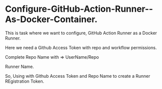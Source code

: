 # Configure-GitHub-Action-Runner--As-Docker-Container.


This is task where we want to configure, GitHub Action Runner as a Docker Runner. 

Here we need a Github Access Token with repo and workflow permissions.

Complete Repo Name with => UserName/Repo

Runner Name.



So, Using with Github Access Token and Repo Name to create a Runner REgistration Token.
